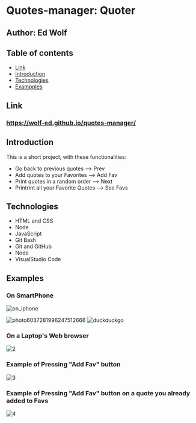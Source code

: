 # Quotes-manager:  Quoter

## Author:  Ed Wolf
## Table of contents
* [Link](#Link)
* [Introduction](#Introduction)
* [Technologies](#Technologies)
* [Exampples](#Examples)

## Link
### **https://wolf-ed.github.io/quotes-manager/**

## Introduction

This is a short project, with these functionalities:
* Go back to previous quotes         --> Prev
* Add quotes to your Favorites       --> Add Fav
* Print quotes in a random order     --> Next
* Printrint all your Favorite Quotes --> See Favs

## Technologies

* HTML and CSS
* Node
* JavaScript
* Git Bash
* Git and GitHub
* Node
* VisualStudio Code

## Examples

### On SmartPhone
![on_iphone](https://user-images.githubusercontent.com/91706719/140274566-9e91bb89-fbb6-4631-ad17-760e7de19ec4.png)


![photo6037281996247512666](https://user-images.githubusercontent.com/91706719/139034498-10ef8060-51eb-4586-863e-ba008e0b4d8f.jpg)
![duckduckgo](https://user-images.githubusercontent.com/91706719/139684499-6081c1ea-4a13-4e8c-b6f9-31f2214d4389.jpg)


### On a Laptop's Web browser
![2](https://user-images.githubusercontent.com/91706719/139034236-8272aab3-0bba-4e30-885c-8bc8d2ac1909.png)
### Example of Pressing "Add Fav" button
![3](https://user-images.githubusercontent.com/91706719/139347399-4554d0da-0e0b-4742-ba68-994b5983fff4.png)
### Example of Pressing "Add Fav" button on a quote you already added to Favs
![4](https://user-images.githubusercontent.com/91706719/139347403-dd41ccee-67ff-4b0b-be33-0beb8a415506.png)



